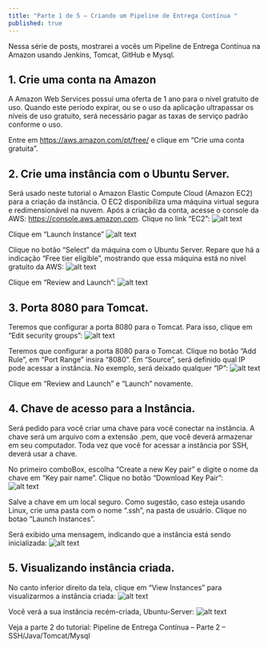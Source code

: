 ```yaml
---
title: "Parte 1 de 5 – Criando um Pipeline de Entrega Contínua "
published: true
---
```



Nessa série de posts, mostrarei a vocês um Pipeline de Entrega Contínua na Amazon usando Jenkins, Tomcat, GitHub e Mysql. 

## 1. Crie uma conta na Amazon 
A Amazon Web Services possui uma oferta de 1 ano para o nível gratuito de uso. Quando este período expirar, ou se o uso da aplicação ultrapassar os níveis de uso gratuito, será necessário pagar as taxas de serviço padrão conforme o uso. 

Entre em https://aws.amazon.com/pt/free/ e clique em “Crie uma conta gratuita”. 

## 2. Crie uma instância com o Ubuntu Server. 

Será usado neste tutorial o Amazon Elastic Compute Cloud (Amazon EC2) para a criação da instância. O EC2 disponibiliza uma máquina virtual segura e redimensionável na nuvem. Após a criação da conta, acesse o console da AWS:  https://console.aws.amazon.com. Clique no link “EC2”:
![alt text](https://raw.githubusercontent.com/fabiodamas/fabiodamas.github.io/master/_posts/images/pipeline/amazon1.jpg "EC2") 

Clique em “Launch Instance” 
![alt text](https://raw.githubusercontent.com/fabiodamas/fabiodamas.github.io/master/_posts/images/pipeline/amazon2.jpg "EC2") 

Clique no botão “Select” da máquina com o Ubuntu Server. Repare que há a indicação “Free tier eligible”, mostrando que essa máquina está no nível gratuito da AWS:
![alt text](https://raw.githubusercontent.com/fabiodamas/fabiodamas.github.io/master/_posts/images/pipeline/amazon3.jpg "EC2") 

Clique em “Review and Launch”: 
![alt text](https://raw.githubusercontent.com/fabiodamas/fabiodamas.github.io/master/_posts/images/pipeline/amazon4.jpg "EC2") 
 

## 3. Porta 8080 para Tomcat. 

Teremos que configurar a porta 8080 para o Tomcat. Para isso, clique em “Edit security groups”: 
![alt text](https://raw.githubusercontent.com/fabiodamas/fabiodamas.github.io/master/_posts/images/pipeline/amazon5.jpg "EC2") 
 

Teremos que configurar a porta 8080 para o Tomcat. Clique no botão “Add Rule”, em “Port Range” insira “8080”. Em “Source”, será definido qual IP pode acessar a instância. No exemplo, será deixado qualquer “IP”: 
![alt text](https://raw.githubusercontent.com/fabiodamas/fabiodamas.github.io/master/_posts/images/pipeline/amazon6.jpg "EC2") 
 

Clique em “Review and Launch” e “Launch” novamente. 

## 4. Chave de acesso para a Instância. 

Será pedido para você criar uma  chave para você conectar na instância. A chave será um arquivo com a extensão .pem, que você deverá armazenar em seu computador. Toda vez que você for acessar a instância por SSH, deverá usar a chave. 

No primeiro comboBox, escolha “Create a new Key pair” e digite o nome da chave em “Key pair name”. Clique no botão “Download Key Pair”:  
![alt text](https://raw.githubusercontent.com/fabiodamas/fabiodamas.github.io/master/_posts/images/pipeline/amazon7.jpg "EC2") 

Salve a chave em um local seguro. Como sugestão, caso esteja usando Linux, crie uma pasta com o nome “.ssh”, na pasta de usuário.  Clique no botao “Launch Instances”. 

Será exibido uma mensagem, indicando que a instância está sendo inicializada: 
![alt text](https://raw.githubusercontent.com/fabiodamas/fabiodamas.github.io/master/_posts/images/pipeline/amazon8.jpg "EC2") 
 

## 5. Visualizando instância criada. 

No canto inferior direito da tela, clique em “View Instances” para visualizarmos a instância criada: 
![alt text](https://raw.githubusercontent.com/fabiodamas/fabiodamas.github.io/master/_posts/images/pipeline/amazon9.jpg "EC2") 
 

Você verá a sua instância recém-criada, Ubuntu-Server: 
![alt text](https://raw.githubusercontent.com/fabiodamas/fabiodamas.github.io/master/_posts/images/pipeline/amazon10.jpg "EC2") 
 
Veja a parte 2 do tutorial: Pipeline de Entrega Contínua – Parte 2 – SSH/Java/Tomcat/Mysql 
